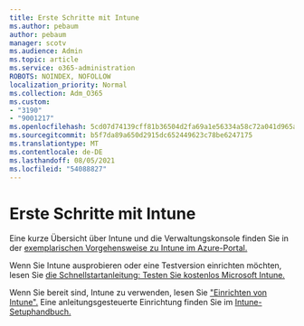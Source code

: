 ```yaml
---
title: Erste Schritte mit Intune
ms.author: pebaum
author: pebaum
manager: scotv
ms.audience: Admin
ms.topic: article
ms.service: o365-administration
ROBOTS: NOINDEX, NOFOLLOW
localization_priority: Normal
ms.collection: Adm_O365
ms.custom:
- "3190"
- "9001217"
ms.openlocfilehash: 5cd07d74139cff81b36504d2fa69a1e56334a58c72a041d965a1d80c55ee3d7e
ms.sourcegitcommit: b5f7da89a650d2915dc652449623c78be6247175
ms.translationtype: MT
ms.contentlocale: de-DE
ms.lasthandoff: 08/05/2021
ms.locfileid: "54088827"
---
```

# <a name="getting-started-with-intune"></a>Erste Schritte mit Intune

Eine kurze Übersicht über Intune und die Verwaltungskonsole finden Sie in der [exemplarischen Vorgehensweise zu Intune im Azure-Portal.](https://docs.microsoft.com/mem/intune/fundamentals/tutorial-walkthrough-endpoint-manager)

Wenn Sie Intune ausprobieren oder eine Testversion einrichten möchten, lesen Sie [die Schnellstartanleitung: Testen Sie kostenlos Microsoft Intune.](https://docs.microsoft.com/intune/fundamentals/free-trial-sign-up)

Wenn Sie bereit sind, Intune zu verwenden, lesen Sie ["Einrichten von Intune".](https://docs.microsoft.com/mem/intune/fundamentals/setup-steps) Eine anleitungsgesteuerte Einrichtung finden Sie im [Intune-Setuphandbuch.](https://admin.microsoft.com/AdminPortal/Home?ref=/modernonboarding/intunesetupguide)